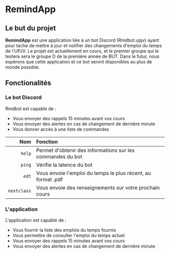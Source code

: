 # RemindApp

## Le but du projet
 **RemindApp** est une application liée à un bot Discord (Rmdbot.upjv) ayant pour tache de mettre à jour et notifier des changements d'emploi du temps de l'UPJV. Le projet est actuellement en cours, et le premier groupe qui le testera sera le groupe D de la première année de BUT. Dans le futur, nous espérons que cette application et ce bot seront disponibles au plus de monde possible.

## Fonctionalités

### Le bot Discord

Rmdbot est capable de :
- Vous envoyer des rappels 15 minutes avant vos cours
- Vous envoyer des alertes en cas de changement de dernière minute
- Vous donner accès à une liste de commandes

| Nom | Fonction |
| -----------: | :------------ |
| `help`  | Permet d'obtenir des informations sur les commandes du bot |
| `ping` | Vérifie la latence du bot |
| `edt` | Vous envoie l'emploi du temps le plus récent, au format .pdf |
| `nextclass` | Vous envoie des renseignements sur votre prochain cours |

### L'application

L'application est capable de :
- Vous fournir la liste des emplois du temps fournis
- Vous permettre de consulter l'emploi du temps actuel
- Vous envoyer des rappels 15 minutes avant vos cours
- Vous envoyer des alertes en cas de changement de dernière minute